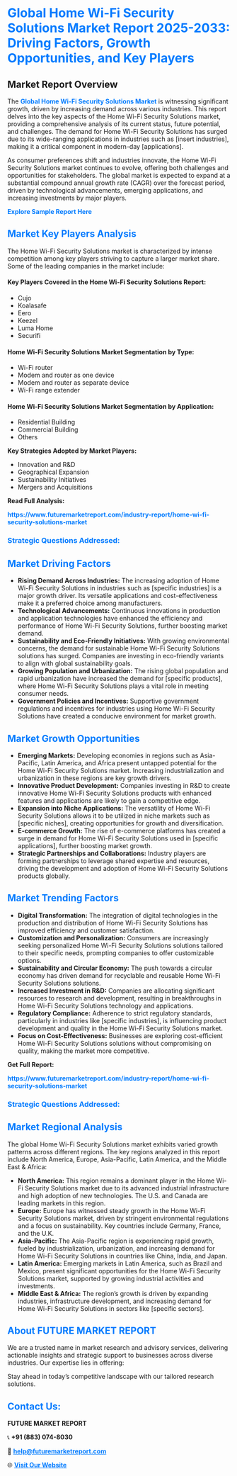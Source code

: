 <h1 style="color: #007BFF;">Global Home Wi-Fi Security Solutions Market Report 2025-2033: Driving Factors, Growth Opportunities, and Key Players</h1>

<section id="overview">
<h2>Market Report Overview</h2>
<p>The <a href="https://www.futuremarketreport.com/industry-report/home-wi-fi-security-solutions-market" style="color: #007BFF; text-decoration: none;"><strong>Global Home Wi-Fi Security Solutions Market</strong></a> is witnessing significant growth, driven by increasing demand across various industries. This report delves into the key aspects of the Home Wi-Fi Security Solutions market, providing a comprehensive analysis of its current status, future potential, and challenges. The demand for Home Wi-Fi Security Solutions has surged due to its wide-ranging applications in industries such as [insert industries], making it a critical component in modern-day [applications].</p>
<p>As consumer preferences shift and industries innovate, the Home Wi-Fi Security Solutions market continues to evolve, offering both challenges and opportunities for stakeholders. The global market is expected to expand at a substantial compound annual growth rate (CAGR) over the forecast period, driven by technological advancements, emerging applications, and increasing investments by major players.</p>
</section>

<section id="overview">
<p><a href="https://www.futuremarketreport.com/request-sample/reportId=54390" style="color: #007BFF; text-decoration: none;"><strong>Explore Sample Report Here</strong></a></p>
</section>

<section id="key-players">
<h2 style="color: #007BFF;">Market Key Players Analysis</h2>
<p>The Home Wi-Fi Security Solutions market is characterized by intense competition among key players striving to capture a larger market share. Some of the leading companies in the market include:</p>
<h4>Key Players Covered in the Home Wi-Fi Security Solutions Report:</h4>
<ul><li>Cujo</li><li>Koalasafe</li><li>Eero</li><li>Keezel</li><li>Luma Home</li><li>Securifi</li></ul>
<h4>Home Wi-Fi Security Solutions Market Segmentation by Type:</h4>
<ul><li>Wi-Fi router</li><li>Modem and router as one device</li><li>Modem and router as separate device</li><li>Wi-Fi range extender</li></ul>

<h4>Home Wi-Fi Security Solutions Market Segmentation by Application:</h4>
<ul><li>Residential Building</li><li>Commercial Building</li><li>Others</li></ul>
<p><strong>Key Strategies Adopted by Market Players:</strong></p>
<ul>
<li>Innovation and R&D</li>
<li>Geographical Expansion</li>
<li>Sustainability Initiatives</li>
<li>Mergers and Acquisitions</li>
</ul>
</section>

<section>
<p><strong>Read Full Analysis: </strong></p><a href="https://www.futuremarketreport.com/industry-report/home-wi-fi-security-solutions-market" style="color: #007BFF; text-decoration: none;"><strong>https://www.futuremarketreport.com/industry-report/home-wi-fi-security-solutions-market</strong></a>
<h3 style="color: #007BFF;">Strategic Questions Addressed:</h3>
</section>

<section id="driving-factors">
<h2 style="color: #007BFF;">Market Driving Factors</h2>
<ul>
<li><strong>Rising Demand Across Industries:</strong> The increasing adoption of Home Wi-Fi Security Solutions in industries such as [specific industries] is a major growth driver. Its versatile applications and cost-effectiveness make it a preferred choice among manufacturers.</li>
<li><strong>Technological Advancements:</strong> Continuous innovations in production and application technologies have enhanced the efficiency and performance of Home Wi-Fi Security Solutions, further boosting market demand.</li>
<li><strong>Sustainability and Eco-Friendly Initiatives:</strong> With growing environmental concerns, the demand for sustainable Home Wi-Fi Security Solutions solutions has surged. Companies are investing in eco-friendly variants to align with global sustainability goals.</li>
<li><strong>Growing Population and Urbanization:</strong> The rising global population and rapid urbanization have increased the demand for [specific products], where Home Wi-Fi Security Solutions plays a vital role in meeting consumer needs.</li>
<li><strong>Government Policies and Incentives:</strong> Supportive government regulations and incentives for industries using Home Wi-Fi Security Solutions have created a conducive environment for market growth.</li>
</ul>
</section>

<section id="growth-opportunities">
<h2 style="color: #007BFF;">Market Growth Opportunities</h2>
<ul>
<li><strong>Emerging Markets:</strong> Developing economies in regions such as Asia-Pacific, Latin America, and Africa present untapped potential for the Home Wi-Fi Security Solutions market. Increasing industrialization and urbanization in these regions are key growth drivers.</li>
<li><strong>Innovative Product Development:</strong> Companies investing in R&D to create innovative Home Wi-Fi Security Solutions products with enhanced features and applications are likely to gain a competitive edge.</li>
<li><strong>Expansion into Niche Applications:</strong> The versatility of Home Wi-Fi Security Solutions allows it to be utilized in niche markets such as [specific niches], creating opportunities for growth and diversification.</li>
<li><strong>E-commerce Growth:</strong> The rise of e-commerce platforms has created a surge in demand for Home Wi-Fi Security Solutions used in [specific applications], further boosting market growth.</li>
<li><strong>Strategic Partnerships and Collaborations:</strong> Industry players are forming partnerships to leverage shared expertise and resources, driving the development and adoption of Home Wi-Fi Security Solutions products globally.</li>
</ul>
</section>

<section id="trending-factors">
<h2 style="color: #007BFF;">Market Trending Factors</h2>
<ul>
<li><strong>Digital Transformation:</strong> The integration of digital technologies in the production and distribution of Home Wi-Fi Security Solutions has improved efficiency and customer satisfaction.</li>
<li><strong>Customization and Personalization:</strong> Consumers are increasingly seeking personalized Home Wi-Fi Security Solutions solutions tailored to their specific needs, prompting companies to offer customizable options.</li>
<li><strong>Sustainability and Circular Economy:</strong> The push towards a circular economy has driven demand for recyclable and reusable Home Wi-Fi Security Solutions solutions.</li>
<li><strong>Increased Investment in R&D:</strong> Companies are allocating significant resources to research and development, resulting in breakthroughs in Home Wi-Fi Security Solutions technology and applications.</li>
<li><strong>Regulatory Compliance:</strong> Adherence to strict regulatory standards, particularly in industries like [specific industries], is influencing product development and quality in the Home Wi-Fi Security Solutions market.</li>
<li><strong>Focus on Cost-Effectiveness:</strong> Businesses are exploring cost-efficient Home Wi-Fi Security Solutions solutions without compromising on quality, making the market more competitive.</li>
</ul>
</section>

<section>
<p><strong>Get Full Report: </strong></p><a href="https://www.futuremarketreport.com/industry-report/home-wi-fi-security-solutions-market" style="color: #007BFF; text-decoration: none;"><strong>https://www.futuremarketreport.com/industry-report/home-wi-fi-security-solutions-market</strong></a>
<h3 style="color: #007BFF;">Strategic Questions Addressed:</h3>
</section>


<section id="regional-analysis">
<h2 style="color: #007BFF;">Market Regional Analysis</h2>
<p>The global Home Wi-Fi Security Solutions market exhibits varied growth patterns across different regions. The key regions analyzed in this report include North America, Europe, Asia-Pacific, Latin America, and the Middle East & Africa:</p>
<ul>
<li><strong>North America:</strong> This region remains a dominant player in the Home Wi-Fi Security Solutions market due to its advanced industrial infrastructure and high adoption of new technologies. The U.S. and Canada are leading markets in this region.</li>
<li><strong>Europe:</strong> Europe has witnessed steady growth in the Home Wi-Fi Security Solutions market, driven by stringent environmental regulations and a focus on sustainability. Key countries include Germany, France, and the U.K.</li>
<li><strong>Asia-Pacific:</strong> The Asia-Pacific region is experiencing rapid growth, fueled by industrialization, urbanization, and increasing demand for Home Wi-Fi Security Solutions in countries like China, India, and Japan.</li>
<li><strong>Latin America:</strong> Emerging markets in Latin America, such as Brazil and Mexico, present significant opportunities for the Home Wi-Fi Security Solutions market, supported by growing industrial activities and investments.</li>
<li><strong>Middle East & Africa:</strong> The region’s growth is driven by expanding industries, infrastructure development, and increasing demand for Home Wi-Fi Security Solutions in sectors like [specific sectors].</li>
</ul>
</section>

<footer>
<h2 style="color: #007BFF;">About FUTURE MARKET REPORT</h2>
<p>We are a trusted name in market research and advisory services, delivering actionable insights and strategic support to businesses across diverse industries. Our expertise lies in offering:</p>

<p>Stay ahead in today’s competitive landscape with our tailored research solutions.</p>

<h2 style="color: #007BFF;">Contact Us:</h2>
<p><strong>FUTURE MARKET REPORT</strong></p>
<p>📞 <strong>+91 (883) 074-8030</strong></p>
<p>📧 <strong><a href="mailto:help@futuremarketreport.com" style="color: #007BFF;">help@futuremarketreport.com</a></strong></p>
<p>🌐 <strong><a href="https://www.futuremarketreport.com/" style="color: #007BFF;">Visit Our Website</a></strong></p>
</footer>